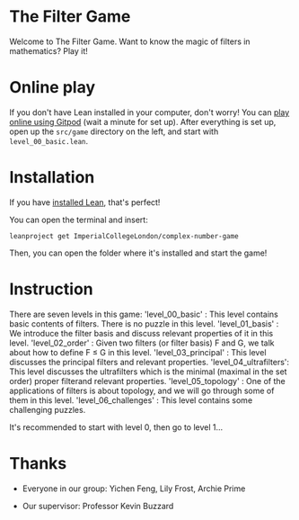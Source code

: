 # The Filter Game

Welcome to The Filter Game. Want to know the magic of filters in mathematics? Play it!

# Online play

If you don't have Lean installed in your computer, don't worry!
You can [play online using Gitpod](https://gitpod.io/#https://github.com/Biiiilly/filter) (wait a minute for set up). 
After everything is set up, open up the `src/game` directory on the left, and start with `level_00_basic.lean`.

# Installation

If you have [installed Lean](https://leanprover-community.github.io/get_started.html),
that's perfect!

You can open the terminal and insert:

```
leanproject get ImperialCollegeLondon/complex-number-game
```
Then, you can open the folder where it's installed and start the game!

# Instruction

There are seven levels in this game:
'level_00_basic'       : This level contains basic contents of filters. There is no puzzle in this level.
'level_01_basis'       : We introduce the filter basis and discuss relevant properties of it in this level.
'level_02_order'       : Given two filters (or filter basis) F and G, we talk about how to define F ≤ G in this level.
'level_03_principal'   : This level discusses the principal filters and relevant properties.
'level_04_ultrafilters': This level discusses the ultrafilters which is the minimal (maximal in the set order) proper filterand relevant properties.
'level_05_topology'    : One of the applications of filters is about topology, and we will go through some of them in this level.
'level_06_challenges'  : This level contains some challenging puzzles.

It's recommended to start with level 0, then go to level 1...

# Thanks

* Everyone in our group: Yichen Feng, Lily Frost, Archie Prime

* Our supervisor: Professor Kevin Buzzard

